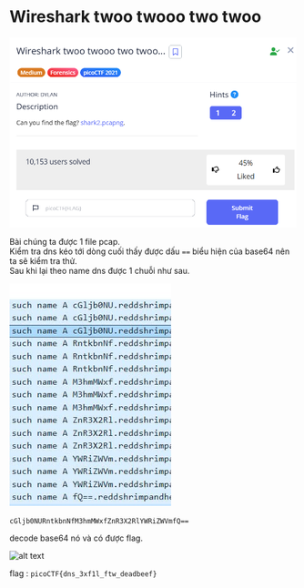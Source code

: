 # Wireshark twoo twooo two twoo

![alt text](image.png)

Bài chúng ta được 1 file pcap. <br> Kiểm tra dns kéo tới dòng cuối thấy được dấu ```==``` biểu hiện của base64 nên ta sẽ kiểm tra thử.<br> Sau khi lại theo name dns được 1 chuỗi như sau.

![alt text](image-1.png)

```cGljb0NURntkbnNfM3hmMWxfZnR3X2RlYWRiZWVmfQ==```

decode base64 nó và có được flag.

![alt text](image-2.png)

flag : ```picoCTF{dns_3xf1l_ftw_deadbeef}```